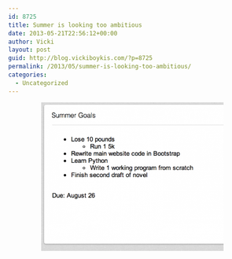 ```yaml
---
id: 8725
title: Summer is looking too ambitious
date: 2013-05-21T22:56:12+00:00
author: Vicki
layout: post
guid: http://blog.vickiboykis.com/?p=8725
permalink: /2013/05/summer-is-looking-too-ambitious/
categories:
  - Uncategorized
---
```

<p style="text-align: center;">
  <a href="https://raw.githubusercontent.com/veekaybee/wlb/gh-pages/assets/images/2013/05/Screen-Shot-2013-05-21-at-10.55.21-PM.png"><img class="aligncenter  wp-image-8726" alt="Screen Shot 2013-05-21 at 10.55.21 PM" src="https://raw.githubusercontent.com/veekaybee/wlb/gh-pages/assets/images/2013/05/Screen-Shot-2013-05-21-at-10.55.21-PM-580x471.png" width="371" height="302" /></a>
</p>

<p style="text-align: center;">